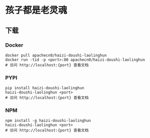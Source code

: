 # 孩子都是老灵魂

## 下载

### Docker

```
docker pull apachecn0/haizi-doushi-laolinghun
docker run -tid -p <port>:80 apachecn0/haizi-doushi-laolinghun
# 访问 http://localhost:{port} 查看文档
```

### PYPI

```
pip install haizi-doushi-laolinghun
haizi-doushi-laolinghun <port>
# 访问 http://localhost:{port} 查看文档
```

### NPM

```
npm install -g haizi-doushi-laolinghun
haizi-doushi-laolinghun <port>
# 访问 http://localhost:{port} 查看文档
```